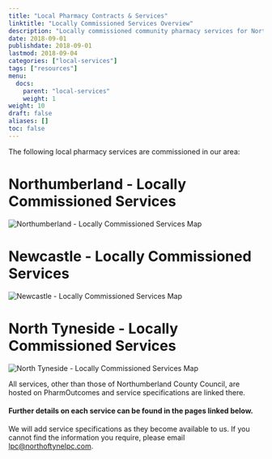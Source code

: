 ```yaml
---
title: "Local Pharmacy Contracts & Services"
linktitle: "Locally Commissioned Services Overview"
description: "Locally commissioned community pharmacy services for Northumberland, Newcastle and North Tyneside"
date: 2018-09-01
publishdate: 2018-09-01
lastmod: 2018-09-04
categories: ["local-services"]
tags: ["resources"]
menu:
  docs:
    parent: "local-services"
    weight: 1
weight: 10
draft: false
aliases: []
toc: false
---
```


The following local pharmacy services are commissioned in our area:

# Northumberland - Locally Commissioned Services

![Northumberland - Locally Commissioned Services Map](/images/Northumberland-Locally-Commissioned-Services.png)

# Newcastle - Locally Commissioned Services

![Newcastle - Locally Commissioned Services Map](/images/Newcastle-Locally-Commissioned-Services.png)

# North Tyneside - Locally Commissioned Services

![North Tyneside - Locally Commissioned Services Map](/images/North-Tyneside-Locally-Commissioned-Services.png)

All services, other than those of Northumberland County Council, are hosted on PharmOutcomes and service specifications are linked there.  

#### Further details on each service can be found in the pages linked below.

We will add service specifications as they become available to us.  If you cannot find the information you require, please email 
[lpc@northoftynelpc.com](mailto:lpc@northoftynelpc.com).  
